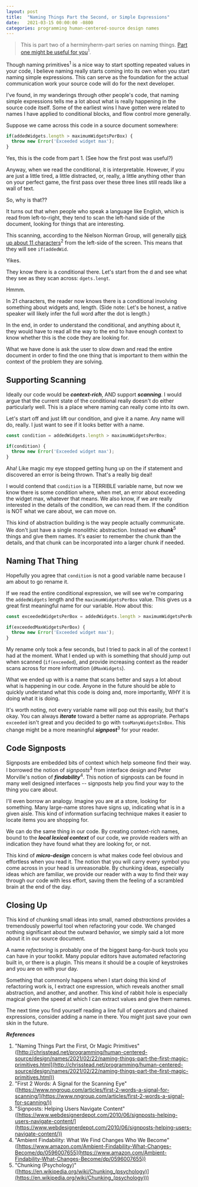 ```yaml
---
layout: post
title:  "Naming Things Part the Second, or Simple Expressions"
date:   2021-03-15 00:00:00 -0800
categories: programming human-centered-source design names
---
```


>This is part two of a herminyherm-part series on naming things. [Part one might be useful for you](http://chrisstead.net/programming/human-centered-source/design/names/2021/02/22/naming-things-part-the-first-magic-primitives.html)<sup>1</sup>.

Though naming primitives<sup>1</sup> is a nice way to start spotting repeated values in your code, I believe naming really starts coming into its own when you start naming simple expressions. This can serve as the foundation for the actual communication work your source code will do for the next developer.

I've found, in my wanderings through other people's code, that naming simple expressions tells me a lot about what is really happening in the source code itself. Some of the earliest wins I have gotten were related to names I have applied to conditional blocks, and flow control more generally.

Suppose we came across this code in a source document somewhere:

```javascript
if(addedWidgets.length > maximumWidgetsPerBox) {
  throw new Error('Exceeded widget max');
}
```

Yes, this is the code from part 1. (See how the first post was useful?)

Anyway, when we read the conditional, it is interpretable. However, if you are just a little tired, a little distracted, or, really, a little anything other than on your perfect game, the first pass over these three lines still reads like a wall of text.

So, why is that??

It turns out that when people who speak a language like English, which is read from left-to-right, they tend to scan the left-hand side of the document, looking for things that are interesting.

This scanning, according to the Nielson Norman Group, will generally [pick up about 11 characters](https://www.nngroup.com/articles/first-2-words-a-signal-for-scanning/)<sup>2</sup> from the left-side of the screen. This means that they will see `if(addedWid`.

Yikes.

They know there is a conditional there. Let's start from the d and see what they see as they scan across: `dgets.lengt`.

Hmmm.

In 21 characters, the reader now knows there is a conditional involving something about widgets and, length. (Side note: Let's be honest, a native speaker will likely infer the full word after the dot is length.)

In the end, in order to understand the conditional, and anything about it, they would have to read all the way to the end to have enough context to know whether this is the code they are looking for.

What we have done is ask the user to slow down and read the entire document in order to find the one thing that is important to them within the context of the problem they are solving.

## Supporting Scanning ##

Ideally our code would be **_context-rich_**, AND support **_scanning_**. I would argue that the current state of the conditional really doesn't do either particularly well. This is a place where naming can really come into its own.

Let's start off and just lift our condition, and give it a name. Any name will do, really. I just want to see if it looks better with a name.


```javascript
const condition = addedWidgets.length > maximumWidgetsPerBox;

if(condition) {
  throw new Error('Exceeded widget max');
}
```

Aha! Like magic my eye stopped getting hung up on the if statement and discovered an error is being thrown. That's a really big deal!

I would contend that `condition` is a TERRIBLE variable name, but now we know there is some condition where, when met, an error about exceeding the widget max, whatever that means. We also know, if we are really interested in the details of the condition, we can read them. If the condition is NOT what we care about, we can move on.

This kind of abstraction building is the way people actually communicate. We don't just have a single monolithic abstraction. Instead we **_chunk_**<sup>5</sup> things and give them names. It's easier to remember the chunk than the details, and that chunk can be incorporated into a larger chunk if needed.

## Naming That Thing ##

Hopefully you agree that `condition` is not a good variable name because I am about to go rename it.

If we read the entire conditional expression, we will see we're comparing the `addedWidgets` length and the `maximumWidgetsPerBox` value. This gives us a great first meaningful name for our variable.  How about this:

```javascript
const exceededWidgetsPerBox = addedWidgets.length > maximumWidgetsPerBox;

if(exceededMaxWidgetsPerBox) {
  throw new Error('Exceeded widget max');
}
```

My rename only took a few seconds, but I tried to pack in all of the context I had at the moment. What I ended up with is something that should jump out when scanned (`if(exceeded`), and provide increasing context as the reader scans across for more information (`dMaxWidgets`).

What we ended up with is a name that scans better and says a lot about what is happening in our code. Anyone in the future should be able to quickly understand what this code is doing and, more importantly, WHY it is doing what it is doing.

It's worth noting, not every variable name will pop out this easily, but that's okay. You can always **_iterate_** toward a better name as appropriate. Perhaps `exceeded` isn't great and you decided to go with `tooManyWidgetsInBox`. This change might be a more meaningful **_signpost_**<sup>3</sup> for your reader.

## Code Signposts ##

Signposts are embedded bits of context which help someone find their way. I borrowed the notion of _signposts_<sup>3</sup> from interface design and Peter Morville's notion of **_findability_**<sup>4</sup>. This notion of signposts can be found in many well designed interfaces -- signposts help you find your way to the thing you care about.

I'll even borrow an analogy. Imagine you are at a store, looking for something. Many large-name stores have signs up, indicating what is in a given aisle. This kind of information surfacing technique makes it easier to locate items you are shopping for.

We can do the same thing in our code. By creating context-rich names, bound to the **_local lexical context_** of our code, we provide readers with an indication they have found what they are looking for, or not.

This kind of **_micro-design_** concern is what makes code feel obvious and effortless when you read it. The notion that you will carry every symbol you come across in your head is unreasonable. By chunking ideas, especially ideas which are familiar, we provide our reader with a way to find their way through our code with less effort, saving them the feeling of a scrambled brain at the end of the day.

## Closing Up ##

This kind of chunking small ideas into small, named _abstractions_ provides a tremendously powerful tool when refactoring your code. We changed nothing significant about the outward behavior, we simply said a lot more about it in our source document.

A name _refactoring_ is probably one of the biggest bang-for-buck tools you can have in your toolkit. Many popular editors have automated refactoring built in, or there is a plugin. This means it should be a couple of keystrokes and you are on with your day.

Something that commonly happens when I start doing this kind of refactoring work is, I extract one expression, which reveals another small abstraction, and another, and another. This kind of rabbit hole is especially magical given the speed at which I can extract values and give them names.

The next time you find yourself reading a line full of operators and chained expressions, consider adding a name in there. You might just save your own skin in the future.

**_References_**

1. "Naming Things Part the First, Or Magic Primitives" ([http://chrisstead.net/programming/human-centered-source/design/names/2021/02/22/naming-things-part-the-first-magic-primitives.html](http://chrisstead.net/programming/human-centered-source/design/names/2021/02/22/naming-things-part-the-first-magic-primitives.html))
2. "First 2 Words: A Signal for the Scanning Eye" ([https://www.nngroup.com/articles/first-2-words-a-signal-for-scanning/](https://www.nngroup.com/articles/first-2-words-a-signal-for-scanning/))
3. "Signposts: Helping Users Navigate Content" ([https://www.webdesignerdepot.com/2010/06/signposts-helping-users-navigate-content/](https://www.webdesignerdepot.com/2010/06/signposts-helping-users-navigate-content/))
4. "Ambient Findability: What We Find Changes Who We Become" ([https://www.amazon.com/Ambient-Findability-What-Changes-Become/dp/0596007655](https://www.amazon.com/Ambient-Findability-What-Changes-Become/dp/0596007655))
5. "Chunking (Psychology)" ([https://en.wikipedia.org/wiki/Chunking_(psychology)](https://en.wikipedia.org/wiki/Chunking_(psychology)))
